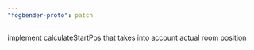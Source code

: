 ```yaml
---
"fogbender-proto": patch
---
```


implement calculateStartPos that takes into account actual room position
